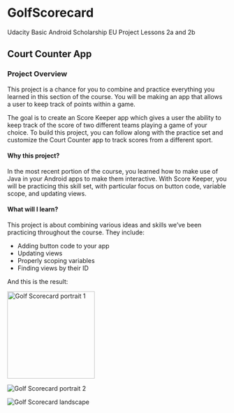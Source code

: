 # GolfScorecard
Udacity Basic Android Scholarship EU Project Lessons 2a and 2b

## Court Counter App

### Project Overview
This project is a chance for you to combine and practice everything you learned in this section of the course. You will be making an app that allows a user to keep track of points within a game.

The goal is to create an Score Keeper app which gives a user the ability to keep track of the score of two different teams playing a game of your choice. To build this project, you can follow along with the practice set and customize the Court Counter app to track scores from a different sport.

#### Why this project?
In the most recent portion of the course, you learned how to make use of Java in your Android apps to make them interactive. With Score Keeper, you will be practicing this skill set, with particular focus on button code, variable scope, and updating views.

#### What will I learn?
This project is about combining various ideas and skills we’ve been practicing throughout the course. They include:

* Adding button code to your app
* Updating views
* Properly scoping variables
* Finding views by their ID

And this is the result:

<img src="https://dl.dropboxusercontent.com/s/ff3dmgay2t31vrm/Screenshot_1491126202.png" alt="Golf Scorecard portrait 1" style="width: 200px;"/>

![Golf Scorecard portrait 2](https://dl.dropboxusercontent.com/s/xcycsoqgo5voetg/Screenshot_1491126211.png?dl=0)

![Golf Scorecard landscape](https://dl.dropboxusercontent.com/s/oqcvf5m340jfxfj/Screenshot_1491126769.png?dl=0)

